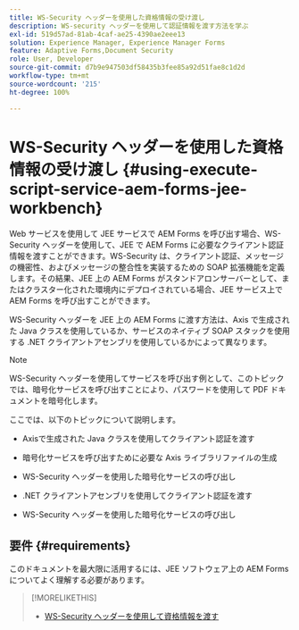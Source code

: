 ```yaml
---
title: WS-Security ヘッダーを使用した資格情報の受け渡し
description: WS-security ヘッダーを使用して認証情報を渡す方法を学ぶ
exl-id: 519d57ad-81ab-4caf-ae25-4390ae2eee13
solution: Experience Manager, Experience Manager Forms
feature: Adaptive Forms,Document Security
role: User, Developer
source-git-commit: d7b9e947503df58435b3fee85a92d51fae8c1d2d
workflow-type: tm+mt
source-wordcount: '215'
ht-degree: 100%

---
```


# WS-Security ヘッダーを使用した資格情報の受け渡し {#using-execute-script-service-aem-forms-jee-workbench}

Web サービスを使用して JEE サービスで AEM Forms を呼び出す場合、WS-Security ヘッダーを使用して、JEE で AEM Forms に必要なクライアント認証情報を渡すことができます。WS-Security は、クライアント認証、メッセージの機密性、およびメッセージの整合性を実装するための SOAP 拡張機能を定義します。その結果、JEE 上の AEM Forms がスタンドアロンサーバーとして、またはクラスター化された環境内にデプロイされている場合、JEE サービス上で AEM Forms を呼び出すことができます。

WS-Security ヘッダーを JEE 上の AEM Forms に渡す方法は、Axis で生成された Java クラスを使用しているか、サービスのネイティブ SOAP スタックを使用する .NET クライアントアセンブリを使用しているかによって異なります。

>[!NOTE]
>
>WS-Security ヘッダーを使用してサービスを呼び出す例として、このトピックでは、暗号化サービスを呼び出すことにより、パスワードを使用して PDF ドキュメントを暗号化します。

ここでは、以下のトピックについて説明します。

* Axisで生成された Java クラスを使用してクライアント認証を渡す

* 暗号化サービスを呼び出すために必要な Axis ライブラリファイルの生成

* WS-Security ヘッダーを使用した暗号化サービスの呼び出し

* .NET クライアントアセンブリを使用してクライアント認証を渡す

* WS-Security ヘッダーを使用した暗号化サービスの呼び出し


## 要件 {#requirements}

このドキュメントを最大限に活用するには、JEE ソフトウェア上の AEM Forms についてよく理解する必要があります。

>[!MORELIKETHIS]
>
>* [WS-Security ヘッダーを使用して資格情報を渡す](assets/passing-credentials-using-ws-security-headers.pdf)
